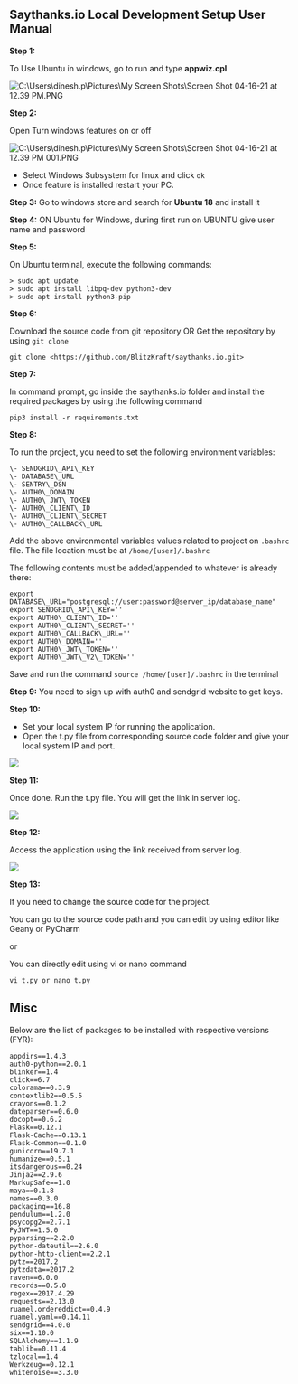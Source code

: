 ## Saythanks.io Local Development Setup User Manual

**Step 1:**

To Use Ubuntu in windows, go to run and type **appwiz.cpl**

![C:\Users\dinesh.p\Pictures\My Screen Shots\Screen Shot 04-16-21 at 12.39 PM.PNG](Aspose.Words.088e8827-271b-49be-a857-24af23d20c3f.001.png)

**Step 2:**

Open Turn windows features on or off

![C:\Users\dinesh.p\Pictures\My Screen Shots\Screen Shot 04-16-21 at 12.39 PM 001.PNG](Aspose.Words.088e8827-271b-49be-a857-24af23d20c3f.002.png)

- Select Windows Subsystem for linux and click `ok`
- Once feature is installed restart your PC.

**Step 3:**
Go to windows store and search for **Ubuntu 18** and install it

**Step 4:**
ON Ubuntu for Windows, during first run on UBUNTU give user name and password

**Step 5:**

On Ubuntu terminal, execute the following commands:

    > sudo apt update
    > sudo apt install libpq-dev python3-dev
    > sudo apt install python3-pip

**Step 6:**

Download the source code from git repository OR Get the repository by using `git clone`

    git clone <https://github.com/BlitzKraft/saythanks.io.git>

**Step 7:**

In command prompt, go inside the saythanks.io folder and install the required packages by using the following command

    pip3 install -r requirements.txt

**Step 8:**

To run the project, you need to set the following environment variables:

    \- SENDGRID\_API\_KEY
    \- DATABASE\_URL
    \- SENTRY\_DSN
    \- AUTH0\_DOMAIN
    \- AUTH0\_JWT\_TOKEN
    \- AUTH0\_CLIENT\_ID
    \- AUTH0\_CLIENT\_SECRET
    \- AUTH0\_CALLBACK\_URL

Add the above environmental variables values related to project on `.bashrc` file. The file location must be at `/home/[user]/.bashrc`

The following contents must be added/appended to whatever is already there:

    export DATABASE\_URL="postgresql://user:password@server_ip/database_name"
    export SENDGRID\_API\_KEY=''
    export AUTH0\_CLIENT\_ID=''
    export AUTH0\_CLIENT\_SECRET=''
    export AUTH0\_CALLBACK\_URL=''
    export AUTH0\_DOMAIN=''
    export AUTH0\_JWT\_TOKEN=''
    export AUTH0\_JWT\_V2\_TOKEN=''

Save and run the command `source /home/[user]/.bashrc` in the terminal

**Step 9:**
You need to sign up with auth0 and sendgrid website to get keys.

**Step 10:**

- Set your local system IP for running the application.
- Open the t.py file from corresponding source code folder and give your local system IP and port.

![](Aspose.Words.088e8827-271b-49be-a857-24af23d20c3f.003.png)

**Step 11:**

Once done. Run the t.py file. You will get the link in server log.

![](Aspose.Words.088e8827-271b-49be-a857-24af23d20c3f.004.png)

**Step 12:**

Access the application using the link received from server log.

![](Aspose.Words.088e8827-271b-49be-a857-24af23d20c3f.005.png)

**Step 13:**

If you need to change the source code for the project.

You can go to the source code path and you can edit by using editor like Geany or PyCharm

or

You can directly edit using vi or nano command

    vi t.py or nano t.py

## Misc

Below are the list of packages to be installed with respective versions (FYR):

    appdirs==1.4.3
    auth0-python==2.0.1
    blinker==1.4
    click==6.7
    colorama==0.3.9
    contextlib2==0.5.5
    crayons==0.1.2
    dateparser==0.6.0
    docopt==0.6.2
    Flask==0.12.1
    Flask-Cache==0.13.1
    Flask-Common==0.1.0
    gunicorn==19.7.1
    humanize==0.5.1
    itsdangerous==0.24
    Jinja2==2.9.6
    MarkupSafe==1.0
    maya==0.1.8
    names==0.3.0
    packaging==16.8
    pendulum==1.2.0
    psycopg2==2.7.1
    PyJWT==1.5.0
    pyparsing==2.2.0
    python-dateutil==2.6.0
    python-http-client==2.2.1
    pytz==2017.2
    pytzdata==2017.2
    raven==6.0.0
    records==0.5.0
    regex==2017.4.29
    requests==2.13.0
    ruamel.ordereddict==0.4.9
    ruamel.yaml==0.14.11
    sendgrid==4.0.0
    six==1.10.0
    SQLAlchemy==1.1.9
    tablib==0.11.4
    tzlocal==1.4
    Werkzeug==0.12.1
    whitenoise==3.3.0
